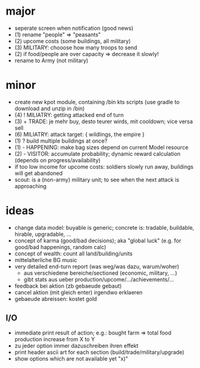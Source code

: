 
# major

* seperate screen when notification (good news)
* (1) rename "people" => "peasants"
* (2) upcome costs (some buildings, all military)
* (3) MILITARY: chooose how many troops to send
* (2) if food/people are over capacity => decrease it slowly!
* rename to Army (not military)

# minor

* create new kpot module, containing /bin kts scripts (use gradle to download and unzip in /bin)
* (4) ! MILIATRY: getting attacked end of turn
* (3) + TRADE: je mehr buy, desto teurer wirds, mit cooldown; vice versa sell
* (6) MILIATRY: attack target: { wildlings, the empire }
* (1) ? build multiple buildings at once?
* (1) - HAPPENING: make bag sizes depend on current Model resource
* (2) - VISITOR: accumulate probability; dynamic reward calculation (depends on progress/availability)
* if too low income for upcome costs: soldiers slowly run away, buildings will get abandoned
* scout: is a (non-army) military unit; to see when the next attack is approaching

# ideas

* change data model: buyable is generic; concrete is: tradable, buildable, hirable, upgradable, ...
* concept of karma (good/bad decisions); aka "global luck" (e.g. for good/bad happenings, random calc)
* concept of wealth: count all land/building/units
* mittelalterliche BG music
* very detailed end-turn report (was weg/was dazu, warum/woher)
    - aus verschiedene bereiche/sectioned (economic, military, ...)
    - gibt stats aus ueber production/upcome/.../achievements/...
* feedback bei aktion (zb gebaeude gebaut)
* cancel aktion (mit gleich enter) irgendwo erklaeren
* gebaeude abreissen: kostet gold

## I/O

* immediate print result of action; e.g.: bought farm => total food production increase from X to Y
* zu jeder option immer dazuschreiben ihren effekt
* print header ascii art for each section (build/trade/military/upgrade)
* show options which are not available yet "x)"

